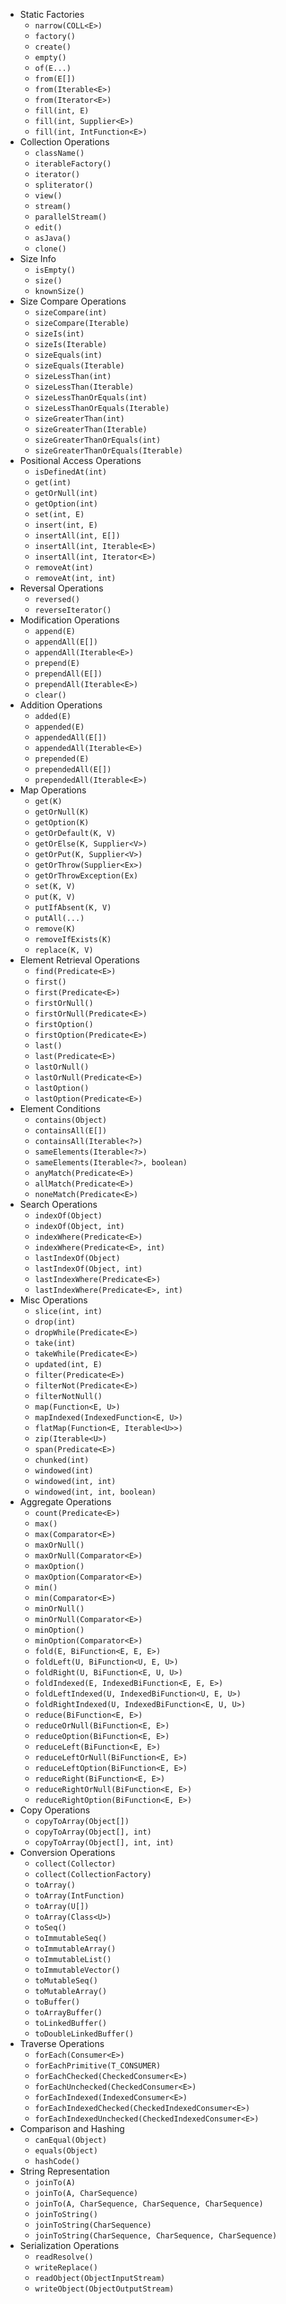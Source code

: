 * Static Factories
  * `narrow(COLL<E>)`
  * `factory()`
  * `create()`
  * `empty()`
  * `of(E...)`
  * `from(E[])`
  * `from(Iterable<E>)`
  * `from(Iterator<E>)`
  * `fill(int, E)`
  * `fill(int, Supplier<E>)`
  * `fill(int, IntFunction<E>)`
* Collection Operations
  * `className()`
  * `iterableFactory()`
  * `iterator()`
  * `spliterator()`
  * `view()`
  * `stream()`
  * `parallelStream()`
  * `edit()`
  * `asJava()`
  * `clone()`
* Size Info
  * `isEmpty()`
  * `size()`
  * `knownSize()`
* Size Compare Operations
  * `sizeCompare(int)`
  * `sizeCompare(Iterable)`
  * `sizeIs(int)`
  * `sizeIs(Iterable)`
  * `sizeEquals(int)`
  * `sizeEquals(Iterable)`
  * `sizeLessThan(int)`
  * `sizeLessThan(Iterable)`
  * `sizeLessThanOrEquals(int)`
  * `sizeLessThanOrEquals(Iterable)`
  * `sizeGreaterThan(int)`
  * `sizeGreaterThan(Iterable)`
  * `sizeGreaterThanOrEquals(int)`
  * `sizeGreaterThanOrEquals(Iterable)`
* Positional Access Operations
  * `isDefinedAt(int)`
  * `get(int)`
  * `getOrNull(int)`
  * `getOption(int)`
  * `set(int, E)`
  * `insert(int, E)`
  * `insertAll(int, E[])`
  * `insertAll(int, Iterable<E>)`
  * `insertAll(int, Iterator<E>)`
  * `removeAt(int)`
  * `removeAt(int, int)`
* Reversal Operations
  * `reversed()`
  * `reverseIterator()`
* Modification Operations
  * `append(E)`
  * `appendAll(E[])`
  * `appendAll(Iterable<E>)`
  * `prepend(E)`
  * `prependAll(E[])`
  * `prependAll(Iterable<E>)`
  * `clear()`
* Addition Operations
  * `added(E)`
  * `appended(E)`
  * `appendedAll(E[])`
  * `appendedAll(Iterable<E>)`
  * `prepended(E)`
  * `prependedAll(E[])`
  * `prependedAll(Iterable<E>)`
* Map Operations
  * `get(K)`
  * `getOrNull(K)`
  * `getOption(K)`
  * `getOrDefault(K, V)`
  * `getOrElse(K, Supplier<V>)`
  * `getOrPut(K, Supplier<V>)`
  * `getOrThrow(Supplier<Ex>)`
  * `getOrThrowException(Ex)`
  * `set(K, V)`
  * `put(K, V)`
  * `putIfAbsent(K, V)`
  * `putAll(...)`
  * `remove(K)`
  * `removeIfExists(K)`
  * `replace(K, V)`
* Element Retrieval Operations
  * `find(Predicate<E>)`
  * `first()`
  * `first(Predicate<E>)`
  * `firstOrNull()`
  * `firstOrNull(Predicate<E>)`
  * `firstOption()`
  * `firstOption(Predicate<E>)`
  * `last()`
  * `last(Predicate<E>)`
  * `lastOrNull()`
  * `lastOrNull(Predicate<E>)`
  * `lastOption()`
  * `lastOption(Predicate<E>)`
* Element Conditions
  * `contains(Object)`
  * `containsAll(E[])`
  * `containsAll(Iterable<?>)`
  * `sameElements(Iterable<?>)`
  * `sameElements(Iterable<?>, boolean)`
  * `anyMatch(Predicate<E>)`
  * `allMatch(Predicate<E>)`
  * `noneMatch(Predicate<E>)`
* Search Operations
  * `indexOf(Object)`
  * `indexOf(Object, int)`
  * `indexWhere(Predicate<E>)`
  * `indexWhere(Predicate<E>, int)`
  * `lastIndexOf(Object)`
  * `lastIndexOf(Object, int)`
  * `lastIndexWhere(Predicate<E>)`
  * `lastIndexWhere(Predicate<E>, int)`
* Misc Operations
  * `slice(int, int)`
  * `drop(int)`
  * `dropWhile(Predicate<E>)`
  * `take(int)`
  * `takeWhile(Predicate<E>)`
  * `updated(int, E)`
  * `filter(Predicate<E>)`
  * `filterNot(Predicate<E>)`
  * `filterNotNull()`
  * `map(Function<E, U>)`
  * `mapIndexed(IndexedFunction<E, U>)`
  * `flatMap(Function<E, Iterable<U>>)`
  * `zip(Iterable<U>)`
  * `span(Predicate<E>)`
  * `chunked(int)`
  * `windowed(int)`
  * `windowed(int, int)`
  * `windowed(int, int, boolean)`
* Aggregate Operations
  * `count(Predicate<E>)`
  * `max()`
  * `max(Comparator<E>)`
  * `maxOrNull()`
  * `maxOrNull(Comparator<E>)`
  * `maxOption()`
  * `maxOption(Comparator<E>)`
  * `min()`
  * `min(Comparator<E>)`
  * `minOrNull()`
  * `minOrNull(Comparator<E>)`
  * `minOption()`
  * `minOption(Comparator<E>)`
  * `fold(E, BiFunction<E, E, E>)`
  * `foldLeft(U, BiFunction<U, E, U>)`
  * `foldRight(U, BiFunction<E, U, U>)`
  * `foldIndexed(E, IndexedBiFunction<E, E, E>)`
  * `foldLeftIndexed(U, IndexedBiFunction<U, E, U>)`
  * `foldRightIndexed(U, IndexedBiFunction<E, U, U>)`
  * `reduce(BiFunction<E, E>)`
  * `reduceOrNull(BiFunction<E, E>)`
  * `reduceOption(BiFunction<E, E>)`
  * `reduceLeft(BiFunction<E, E>)`
  * `reduceLeftOrNull(BiFunction<E, E>)`
  * `reduceLeftOption(BiFunction<E, E>)`
  * `reduceRight(BiFunction<E, E>)`
  * `reduceRightOrNull(BiFunction<E, E>)`
  * `reduceRightOption(BiFunction<E, E>)`
* Copy Operations
  * `copyToArray(Object[])`
  * `copyToArray(Object[], int)`
  * `copyToArray(Object[], int, int)`
* Conversion Operations
  * `collect(Collector)`
  * `collect(CollectionFactory)`
  * `toArray()`
  * `toArray(IntFunction)`
  * `toArray(U[])`
  * `toArray(Class<U>)`
  * `toSeq()`
  * `toImmutableSeq()`
  * `toImmutableArray()`
  * `toImmutableList()`
  * `toImmutableVector()`
  * `toMutableSeq()`
  * `toMutableArray()`
  * `toBuffer()`
  * `toArrayBuffer()`
  * `toLinkedBuffer()`
  * `toDoubleLinkedBuffer()`
* Traverse Operations
  * `forEach(Consumer<E>)`
  * `forEachPrimitive(T_CONSUMER)`
  * `forEachChecked(CheckedConsumer<E>)`
  * `forEachUnchecked(CheckedConsumer<E>)`
  * `forEachIndexed(IndexedConsumer<E>)`
  * `forEachIndexedChecked(CheckedIndexedConsumer<E>)`
  * `forEachIndexedUnchecked(CheckedIndexedConsumer<E>)`
* Comparison and Hashing
  * `canEqual(Object)`
  * `equals(Object)`
  * `hashCode()`
* String Representation
  * `joinTo(A)`
  * `joinTo(A, CharSequence)`
  * `joinTo(A, CharSequence, CharSequence, CharSequence)`
  * `joinToString()`
  * `joinToString(CharSequence)`
  * `joinToString(CharSequence, CharSequence, CharSequence)`
* Serialization Operations
  * `readResolve()`
  * `writeReplace()`
  * `readObject(ObjectInputStream)`
  * `writeObject(ObjectOutputStream)`